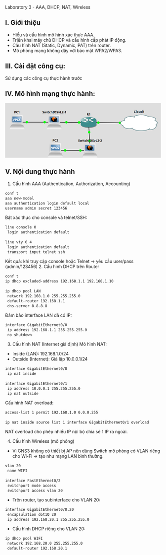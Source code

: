 Laboratory 3 - AAA, DHCP, NAT, Wireless
## I. Giới thiệu
- Hiểu và cấu hình mô hình xác thực AAA.
- Triển khai máy chủ DHCP và cấu hình cấp phát IP động.
- Cấu hình NAT (Static, Dynamic, PAT) trên router.
- Mô phỏng mạng không dây với bảo mật WPA2/WPA3.
## III. Cài đặt công cụ: 
Sử dụng các công cụ thực hành trước
## IV. Mô hình mạng thực hành:
![Model](Images/model_lab3.png)
## V. Nội dung thực hành
1. Cấu hình AAA (Authentication, Authorization, Accounting)
```
conf t
aaa new-model
aaa authentication login default local
username admin secret 123456
```
Bật xác thực cho console và telnet/SSH:
```
line console 0
 login authentication default

line vty 0 4
 login authentication default
 transport input telnet ssh
```
Kết quả: khi truy cập console hoặc Telnet → yêu cầu user/pass (admin/123456)
2. Cấu hình DHCP trên Router
```
conf t
ip dhcp excluded-address 192.168.1.1 192.168.1.10

ip dhcp pool LAN
 network 192.168.1.0 255.255.255.0
 default-router 192.168.1.1
 dns-server 8.8.8.8
```
Đảm bảo interface LAN đã có IP:
```
interface GigabitEthernet0/0
 ip address 192.168.1.1 255.255.255.0
 no shutdown
```
3. Cấu hình NAT (Internet giả định)
Mô hình NAT:
- Inside (LAN): 192.168.1.0/24
- Outside (Internet): Giả lập 10.0.0.1/24
```
interface GigabitEthernet0/0
 ip nat inside

interface GigabitEthernet0/1
 ip address 10.0.0.1 255.255.255.0
 ip nat outside
```
Cấu hình NAT overload:
```
access-list 1 permit 192.168.1.0 0.0.0.255

ip nat inside source list 1 interface GigabitEthernet0/1 overload
```
NAT overload cho phép nhiều IP nội bộ chia sẻ 1 IP ra ngoài.

4. Cấu hình Wireless (mô phỏng)
- Vì GNS3 không có thiết bị AP nên dùng Switch mô phỏng có VLAN riêng cho Wi-Fi → tạo như mạng LAN bình thường.
```
vlan 20
 name WIFI

interface FastEthernet0/2
 switchport mode access
 switchport access vlan 20
```
- Trên router, tạo subinterface cho VLAN 20:
```
interface GigabitEthernet0/0.20
 encapsulation dot1Q 20
 ip address 192.168.20.1 255.255.255.0
```
- Cấu hình DHCP riêng cho VLAN 20:
```
ip dhcp pool WIFI
 network 192.168.20.0 255.255.255.0
 default-router 192.168.20.1
```
